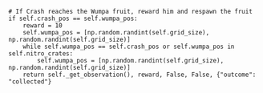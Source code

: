 	# If Crash reaches the Wumpa fruit, reward him and respawn the fruit
	if self.crash_pos == self.wumpa_pos:
		reward = 10
		self.wumpa_pos = [np.random.randint(self.grid_size), np.random.randint(self.grid_size)]
		while self.wumpa_pos == self.crash_pos or self.wumpa_pos in self.nitro_crates:
			self.wumpa_pos = [np.random.randint(self.grid_size), np.random.randint(self.grid_size)]
		return self._get_observation(), reward, False, False, {"outcome": "collected"}
